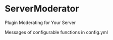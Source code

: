 # ServerModerator
Plugin Moderating for Your Server


Messages of configurable functions in config.yml
